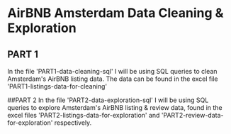 # AirBNB Amsterdam Data Cleaning & Exploration

## PART 1
  In the file 'PART1-data-cleaning-sql' I will be using SQL queries to clean Amsterdam's AirBNB listing data.
The data can be found in the excel file 'PART1-listings-data-for-cleaning'


##PART 2 
  In the file 'PART2-data-exploration-sql' I will be using SQL queries to explore Amsterdam's AirBNB listing & review data,
found in the excel files 'PART2-listings-data-for-exploration' and 'PART2-review-data-for-exploration' respectively.
